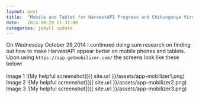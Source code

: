 ```yaml
---
layout: post
title:  "Mobile and Tablet for HarvestAPI Progress and Chikungunya Virus"
date:   2014-10-29 11:31:00
categories: jekyll update
---
```


On Wednesday October 29,2014 I continued doing sum research on finding out how to make HarvestAPI appear better on mobile phones 
and tablets. Upon using `https://app.getmobilizer.com/` the screens look like these below: 
<br/><br/>
Image 1
![My helpful screenshot]({{ site.url }}/assets/app-mobilizer1.png)
Image 2
![My helpful screenshot]({{ site.url }}/assets/app-mobilizer2.png)
Image 3
![My helpful screenshot]({{ site.url }}/assets/app-mobilizer3.png)